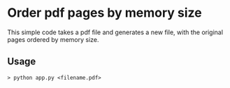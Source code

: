 # Order pdf pages by memory size

This simple code takes a pdf file and generates a new file, with the original pages ordered by memory size.

## Usage
`> python app.py <filename.pdf>`




